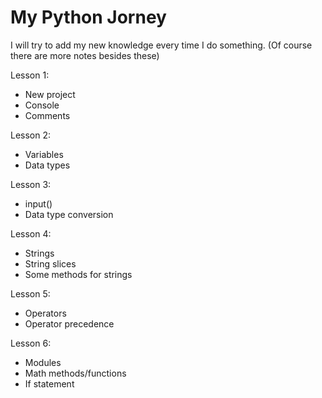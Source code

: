 # My Python Jorney
I will try to add my new knowledge every time I do something. (Of course there are more notes besides these)

Lesson 1:
- New project
- Console
- Comments

Lesson 2:
- Variables
- Data types

Lesson 3:
- input()
- Data type conversion

Lesson 4:
- Strings
- String slices
- Some methods for strings

Lesson 5:
- Operators
- Operator precedence

Lesson 6:
- Modules
- Math methods/functions
- If statement
